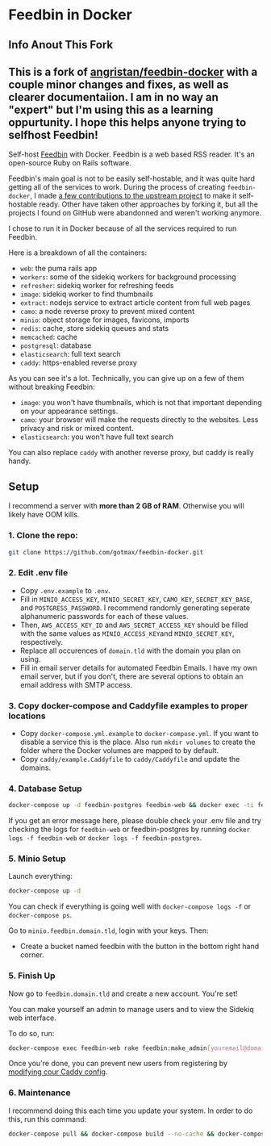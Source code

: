 # Feedbin in Docker
## Info Anout This Fork

This is a fork of [angristan/feedbin-docker](https://github.com/angristan/feedbin-docker) with a couple minor changes and fixes, as well as clearer documentaiion. I am in no way an "expert" but I'm using this as a learning oppurtunity. I hope this helps anyone trying to selfhost Feedbin!
----
Self-host [Feedbin](https://github.com/feedbin/feedbin) with Docker. Feedbin is a web based RSS reader. It's an open-source Ruby on Rails software.

Feedbin's main goal is not to be easily self-hostable, and it was quite hard getting all of the services to work. During the process of creating `feedbin-docker`, I made [a few contributions to the upstream project](https://github.com/feedbin/feedbin/commits?author=angristan) to make it self-hostable ready. Other have taken other approaches by forking it, but all the projects I found on GitHub were abandonned and weren't working anymore.

I chose to run it in Docker because of all the services required to run Feedbin.

Here is a breakdown of all the containers:

* `web`: the puma rails app
* `workers`: some of the sidekiq workers for background processing
* `refresher`: sidekiq worker for refreshing feeds
* `image`: sidekiq worker to find thumbnails
* `extract`: nodejs service to extract article content from full web pages
* `camo`: a node reverse proxy to prevent mixed content
* `minio`: object storage for images, favicons, imports
* `redis`: cache, store sidekiq queues and stats
* `memcached`: cache
* `postgresql`: database
* `elasticsearch`: full text search
* `caddy`: https-enabled reverse proxy

As you can see it's a lot. Technically, you can give up on a few of them without breaking Feedbin:

* `image`: you won't have thumbnails, which is not that important depending on your appearance settings.
* `camo`: your browser will make the requests directly to the websites. Less privacy and risk or mixed content.
* `elasticsearch`: you won't have full text search

You can also replace `caddy` with another reverse proxy, but caddy is really handy.

## Setup

I recommend a server with **more than 2 GB of RAM**. Otherwise you will likely have OOM kills.

### 1. Clone the repo:

```sh
git clone https://github.com/gotmax/feedbin-docker.git
```

### 2. Edit .env file
* Copy `.env.example` to `.env`.
* Fill in `MINIO_ACCESS_KEY`, `MINIO_SECRET_KEY`, `CAMO_KEY`, `SECRET_KEY_BASE`, and `POSTGRESS_PASSWORD`. I recommend randomly generating seperate alphanumeric passwords for each of these values. 
* Then, `AWS_ACCESS_KEY_ID` and `AWS_SECRET_ACCESS_KEY` should be filled with the same values as `MINIO_ACCESS_KEY`and `MINIO_SECRET_KEY`, respectively.
* Replace all occurences of `domain.tld` with the domain you plan on using.
* Fill in email server details for automated Feedbin Emails. I have my own email server, but if you don't, there are several options to obtain an email address with SMTP access.

### 3. Copy docker-compose and Caddyfile examples to proper locations
* Copy `docker-compose.yml.example` to `docker-compose.yml`. If you want to disable a service this is the place. Also run `mkdir volumes` to create the folder where the Docker volumes are mapped to by default.
* Copy `caddy/example.Caddyfile` to `caddy/Caddyfile` and update the domains.

### 4. Database Setup

```sh
docker-compose up -d feedbin-postgres feedbin-web && docker exec -ti feedbin-web rake db:setup
```

If you get an error message here, please double check your .env file and try checking the logs for `feedbin-web` or feedbin-postgres by running `docker logs -f feedbin-web` or `docker logs -f feedbin-postgres`.

### 5. Minio Setup

Launch everything:

```sh
docker-compose up -d
```

You can check if everything is going well with `docker-compose logs -f` or `docker-compose ps`.

Go to `minio.feedbin.domain.tld`, login with your keys. Then:

* Create a bucket named feedbin with the button in the bottom right hand corner.

### 5. Finish Up
Now go to `feedbin.domain.tld` and create a new account. You're set!

You can make yourself an admin to manage users and to view the Sidekiq web interface.

To do so, run:

```sh
docker-compose exec feedbin-web rake feedbin:make_admin[youremail@domain.tld]
```

Once you're done, you can prevent new users from registering by [modifying cour Caddy config](https://github.com/angristan/feedbin-docker/issues/3#issuecomment-700286769).

### 6. Maintenance
I recommend doing this each time you update your system. In order to do this, run this command:
``` sh
docker-compose pull && docker-compose build --no-cache && docker-compose up -d
```
